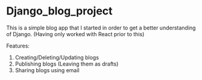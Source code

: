 # Django_blog_project

This is a simple blog app that I started in order to get a better understanding of Django.
(Having only worked with React prior to this)

Features:
1. Creating/Deleting/Updating blogs
2. Publishing blogs (Leaving them as drafts)
3. Sharing blogs using email
